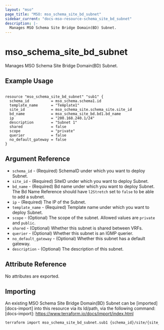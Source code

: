 ```yaml
---
layout: "mso"
page_title: "MSO: mso_schema_site_bd_subnet"
sidebar_current: "docs-mso-resource-schema_site_bd_subnet"
description: |-
  Manages MSO Schema Site Bridge Domain(BD) Subnet.
---
```


# mso_schema_site_bd_subnet #

Manages MSO Schema Site Bridge Domain(BD) Subnet.

## Example Usage ##

```hcl

resource "mso_schema_site_bd_subnet" "sub1" {
  schema_id          = mso_schema.schema1.id
  template_name      = "Template1"
  site_id            = mso_schema_site.schema_site.site_id
  bd_name            = mso_schema_site_bd.bd1.bd_name
  ip                 = "200.168.240.1/24"
  description        = "Subnet 1"
  shared             = false
  scope              = "private"
  querier            = false
  no_default_gateway = false
}

```

## Argument Reference ##

* `schema_id` - (Required) SchemaID under which you want to deploy Subnet.
* `site_id` - (Required) SiteID under which you want to deploy Subnet.
* `bd_name` - (Required) Bd name under which you want to deploy Subnet. The Bd Name Reference should have `l2Stretch` set to `false` to be able to add a subnet.
* `ip` - (Required) The IP of the Subnet.
* `template_name` - (Required) Template name under which you want to deploy Subnet.
* `scope` - (Optional) The scope of the subnet. Allowed values are `private` and `public`.
* `shared` - (Optional) Whether this subnet is shared between VRFs.
* `querier` - (Optional) Whether this subnet is an IGMP querier.
* `no_default_gateway` - (Optional) Whether this subnet has a default gateway.
* `description` - (Optional) The description of this subnet. 

## Attribute Reference ##

No attributes are exported.

## Importing ##

An existing MSO Schema Site Bridge Domain(BD) Subnet can be [imported][docs-import] into this resource via its Id/path, via the following command: [docs-import]: <https://www.terraform.io/docs/import/index.html>

```bash
terraform import mso_schema_site_bd_subnet.sub1 {schema_id}/site/{site_id}/bd/{bd_name}/ip/{ip}
```
